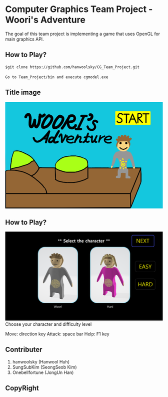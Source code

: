 # Computer Graphics Team Project - Woori's Adventure
The goal of this team project is implementing a game that uses OpenGL for main graphics API.

## How to Play?
    $git clone https://github.com/hanwoolsky/CG_Team_Project.git
    
    Go to Team_Project/bin and execute cgmodel.exe

## Title image
<img width="1600" alt="Title image" src="./Team_Project/bin/images/CGTitle.png">

## How to Play?
<img width="1600" alt="Select image" src="./Team_Project/bin/images/character_select00.png">
Choose your character and difficulty level

Move: direction key
Attack: space bar
Help: F1 key

## Contributer
1. hanwoolsky (Hanwool Huh)
2. SungSubKim (SeongSeob Kim)
3. Onebellfortune (JongUn Han)

## CopyRight